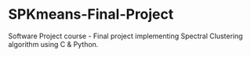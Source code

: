 # SPKmeans-Final-Project
Software Project course - Final project implementing Spectral Clustering algorithm using C &amp; Python.

